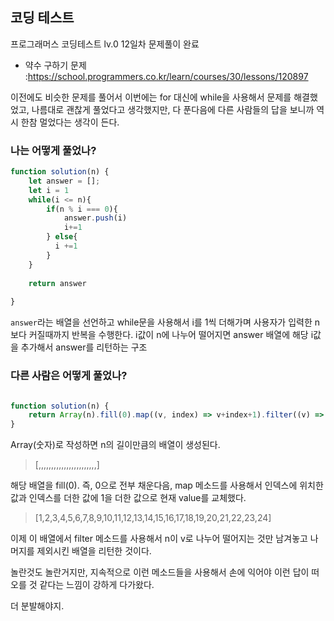 ## 코딩 테스트 

프로그래머스 코딩테스트 lv.0 12일차 문제풀이 완료

- 약수 구하기 문제 :https://school.programmers.co.kr/learn/courses/30/lessons/120897

이전에도 비슷한 문제를 풀어서 이번에는 for 대신에 while을 사용해서 문제를 해결했었고, 나름대로 괜찮게 풀었다고 생각했지만, 다 푼다음에 다른 사람들의 답을 보니까 역시 한참 멀었다는 생각이 든다.

### 나는 어떻게 풀었나?
```js
function solution(n) {
    let answer = [];
    let i = 1
    while(i <= n){
        if(n % i === 0){
            answer.push(i)
            i+=1
        } else{
          i +=1 
        }
    }
    
    return answer
 
}
```
`answer`라는 배열을 선언하고 while문을 사용해서 i를 1씩 더해가며 사용자가 입력한 n 보다 커질때까지 반복을 수행한다. i값이 n에 나누어 떨어지면 answer 배열에 해당 i값을 추가해서 answer를 리턴하는 구조


### 다른 사람은 어떻게 풀었나?

```js

function solution(n) {
    return Array(n).fill(0).map((v, index) => v+index+1).filter((v) => n%v===0);
}
```
Array(숫자)로 작성하면 n의 길이만큼의 배열이 생성된다.
> [,,,,,,,,,,,,,,,,,,,,,,,]

해당 배열을 fill(0). 즉, 0으로 전부 채운다음, map 메소드를 사용해서 인덱스에 위치한 값과 인덱스를 더한 값에 1을 더한 값으로 현재 value를 교체했다.


> [1,2,3,4,5,6,7,8,9,10,11,12,13,14,15,16,17,18,19,20,21,22,23,24]

이제 이 배열에서 filter 메소드를 사용해서 n이 v로 나누어 떨어지는 것만 남겨놓고 나머지를 제외시킨 배열을 리턴한 것이다.

놀란것도 놀란거지만, 지속적으로 이런 메소드들을 사용해서 손에 익어야 이런 답이 떠오를 것 같다는 느낌이 강하게 다가왔다. 

더 분발해야지.


